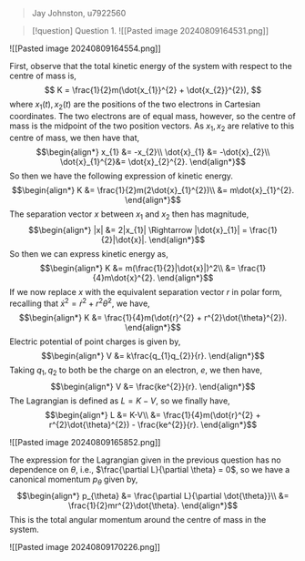 >Jay Johnston, u7922560

>[!question] Question 1.
>![[Pasted image 20240809164531.png]]

![[Pasted image 20240809164554.png]]

First, observe that the total kinetic energy of the system with respect to the centre of mass is,
$$
K = \frac{1}{2}m(\dot{x_{1}}^{2} + \dot{x_{2}}^{2}),
$$
where $x_1(t),x_2(t)$ are the positions of the two electrons in Cartesian coordinates. The two electrons are of equal mass, however, so the centre of mass is the midpoint of the two position vectors. As $x_1,x_2$ are relative to this centre of mass, we then have that,
$$\begin{align*}
x_{1} &= -x_{2}\\
\dot{x}_{1} &= -\dot{x}_{2}\\
\dot{x}_{1}^{2}&= \dot{x}_{2}^{2}.
\end{align*}$$
So then we have the following expression of kinetic energy.
$$\begin{align*}
K &= \frac{1}{2}m(2\dot{x}_{1}^{2})\\
&= m\dot{x}_{1}^{2}.
\end{align*}$$
The separation vector $x$ between $x_{1}$ and $x_{2}$ then has magnitude,
$$\begin{align*}
|x| &= 2|x_{1}| \Rightarrow |\dot{x}_{1}| = \frac{1}{2}|\dot{x}|.
\end{align*}$$
So then we can express kinetic energy as,
$$\begin{align*}
K &= m(\frac{1}{2}|\dot{x}|)^2\\
&= \frac{1}{4}m\dot{x}^{2}.
\end{align*}$$
If we now replace $x$ with the equivalent separation vector $r$ in polar form, recalling that $\dot{x}^{2} = \dot{r}^{2} + r^{2}\dot{\theta}^{2}$, we have,
$$\begin{align*}
K &= \frac{1}{4}m(\dot{r}^{2} + r^{2}\dot{\theta}^{2}).
\end{align*}$$
Electric potential of point charges is given by,
$$\begin{align*}
V &= k\frac{q_{1}q_{2}}{r}.
\end{align*}$$
Taking $q_1,q_2$ to both be the charge on an electron, $e$, we then  have,
$$\begin{align*}
V &= \frac{ke^{2}}{r}.
\end{align*}$$
The Lagrangian is defined as $L = K-V$, so we finally have,
$$\begin{align*}
L &= K-V\\
&= \frac{1}{4}m(\dot{r}^{2} + r^{2}\dot{\theta}^{2}) - \frac{ke^{2}}{r}.
\end{align*}$$

![[Pasted image 20240809165852.png]]

The expression for the Lagrangian given in the previous question has no dependence on $\theta$, i.e., $\frac{\partial L}{\partial \theta} = 0$, so we have a canonical momentum $p_{\theta}$ given by,
$$\begin{align*}
p_{\theta} &= \frac{\partial L}{\partial \dot{\theta}}\\
&= \frac{1}{2}mr^{2}\dot{\theta}.
\end{align*}$$
This is the total angular momentum around the centre of mass in the system.

![[Pasted image 20240809170226.png]]


